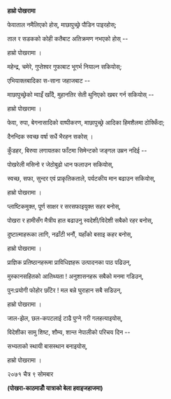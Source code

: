 **हाम्रो पोखरामा**

फेवाताल नमैलिएको होस्, माछापुच्छ्रे पौडिन पाइरहोस्;

ताल र सडकको कोही कतैबाट अतिक्रमण नभएको होस् --

हाम्रो पोखरामा ।

महेन्द्र, चमेरे, गुप्तेश्वर गुफाबाट भूगर्भ नियाल्न सकियोस्;

एभियाक्लबादिका स-साना जहाजबाट --

माछापुच्छ्रेको म्वाइँ खाँदै, मुहानतिर सेती थुनिएको खबर गर्न सकियोस् --

हाम्रो पोखरामा ।

फेवा, रुपा, बेगनासादिको वाष्पीकरण, माछापुच्छ्रे आदिका हिमशैलमा ठोक्किँदा;

दैनन्दिक स्वच्छ वर्षा सधैं भैरहन सकोस् ।

कुँडहर, बिरुवा लगायतका फाँटमा सिमेन्टको जङ्गल उम्रन नदिई --

पोखरेली मसिनो र जेठोबुढो धान फलाउन सकियोस्,

स्वच्छ, सफा, सुन्दर एवं प्राकृतिकताले, पर्यटकीय मान बढाउन सकियोस्,

हाम्रो पोखरामा ।

प्लाष्टिकमुक्त, पूर्ण साक्षर र सरसफाइयुक्त सहर बनोस्,

पोखरा र हामीसँग मैत्रीय हात बढाउनु स्वदेशी/विदेशी सबैको रहर बनोस्,

दुष्टात्माहरूका लागि, नढाँटी भनौं, यहाँको बसाइ कहर बनोस्,

हाम्रो पोखरामा ।

प्राज्ञिक प्रतिष्ठानहरूमा प्राविधिज्ञहरू उत्पादनका पाठ पढिउन्,

मुस्कानसहितको आतिथ्यता ! अनुशासनहरू सबैको मनमा गडिउन्,

पुन:प्रयोगी फोहोर छाँटेर ! मल बन्ने घुराहान सबै सडिउन्,

हाम्रो पोखरामा ।

जाल-झेल, छल-कपटलाई टाढै पुग्ने गरी गलहत्याइयोस्,

विदेशीका सामु शिष्ट, शौम्य, शान्त नेपालीको परिचय दिन --

सभ्यताको स्थायी बासस्थान बनाइयोस्,

हाम्रो पोखरामा ।

२०७१ चैत्र ९ सोमबार

**(पोखरा-काठमाडौँ यात्राको बेला हवाइजहाजमा)**
